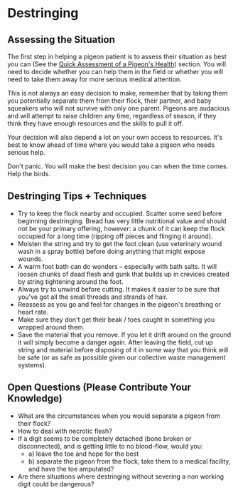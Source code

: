 # Destringing

## Assessing the Situation
The first step in helping a pigeon patient is to assess their situation as best you can (See the [Quick Assessment of a Pigeon's Health](./first-aid.md#quick-assessment-of-a-pigeons-health)) section. You will need to decide whether you can help them in the field or whether you will need to take them away for more serious medical attention. 

This is not always an easy decision to make, remember that by taking them you potentially separate them from their flock, their partner, and baby squeakers who will not survive with only one parent. Pigeons are audacious and will attempt to raise children any time, regardless of season, if they think they have enough resources and the skills to pull it off.

Your decision will also depend a lot on your own access to resources. It's best to know ahead of time where you would take a pigeon who needs serious help.

Don't panic. You will make the best decision you can when the time comes. Help the birds.


## Destringing Tips + Techniques

- Try to keep the flock nearby and occupied. Scatter some seed before beginning destringing. Bread has very little nutritional value and should not be your primary offering, however: a chunk of it can keep the flock occupied for a long time (ripping off pieces and flinging it around).
- Moisten the string and try to get the foot clean (use veterinary wound wash in a spray bottle) before doing anything that might expose wounds.
- A warm foot bath can do wonders – especially with bath salts. It will loosen chunks of dead flesh and gunk that builds up in crevices created by string tightening around the foot.
- Always try to unwind before cutting. It makes it easier to be sure that you've got all the small threads and strands of hair.
- Reassess as you go and feel for changes in the pigeon's breathing or heart rate.
- Make sure they don't get their beak / toes caught in something you wrapped around them.
- Save the material that you remove. If you let it drift around on the ground it will simply become a danger again. After leaving the field, cut up string and material before disposing of it in some way that you think will be safe (or as safe as possible given our collective waste management systems).


## Open Questions (Please Contribute Your Knowledge)

- What are the circumstances when you would separate a pigeon from their flock?
- How to deal with necrotic flesh?
- If a digit seems to be completely detached (bone broken or disconnected), and is getting little to no blood-flow, would you:
    - a) leave the toe and hope for the best
    - b) separate the pigeon from the flock, take them to a medical facility, and have the toe amputated?
- Are there situations where destringing without severing a non working digit could be dangerous?

